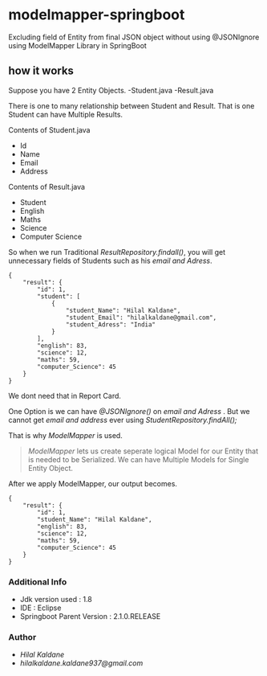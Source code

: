 # modelmapper-springboot
Excluding field of Entity from final JSON object without using @JSONIgnore using ModelMapper Library in SpringBoot

## how it works
Suppose you have 2 Entity Objects.
-Student.java
-Result.java

There is one to many relationship between Student and Result.
That is one Student can have Multiple Results.

Contents of Student.java
- Id
- Name
- Email
- Address

Contents of Result.java
- Student
- English
- Maths
- Science
- Computer Science

So when we run Traditional *ResultRepository.findall()*, you will get unnecessary fields of Students such as his *email and Adress*.
```
{
	"result": {
		"id": 1,
		"student": [
			{
				"student_Name": "Hilal Kaldane",
				"student_Email": "hilalkaldane@gmail.com",
				"student_Adress": "India"
			}
		],
		"english": 83,
		"science": 12,
		"maths": 59,
		"computer_Science": 45
	}
}
```
We dont need that in Report Card.

One Option is we can have _@JSONIgnore()_ on *email and Adress* . But we cannot get *email and address* ever using _StudentRepository.findAll();_ 

That is why *ModelMapper* is used.
> *ModelMapper* lets us create seperate logical Model for our Entity that is needed to be Serialized.
> We can have Multiple Models for Single Entity Object.

After we apply ModelMapper, our output becomes.
```
{
	"result": {
		"id": 1,
		"student_Name": "Hilal Kaldane",
		"english": 83,
		"science": 12,
		"maths": 59,
		"computer_Science": 45
	}
}
```
### Additional Info
* Jdk version used : 1.8
* IDE : Eclipse
* Springboot Parent Version : 2.1.0.RELEASE

### Author
* *Hilal Kaldane*
* _hilalkaldane.kaldane937@gmail.com_
